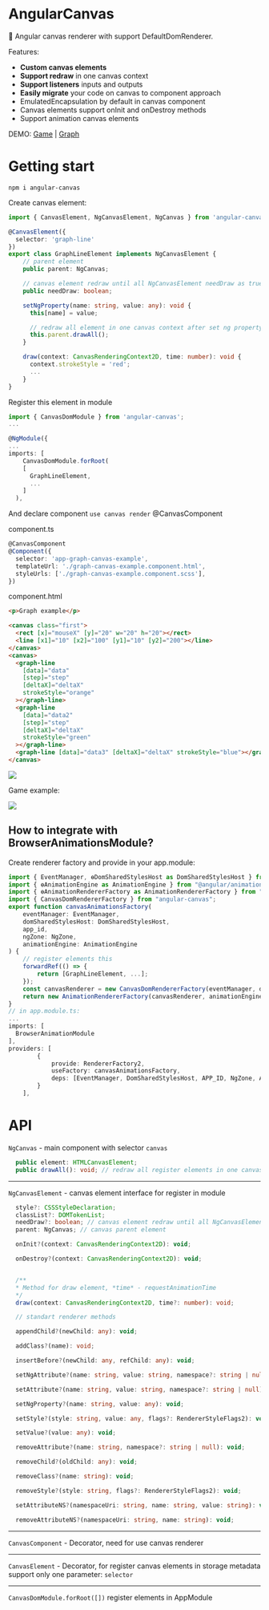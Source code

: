 # AngularCanvas

🎨 Angular canvas renderer with support DefaultDomRenderer.

Features:

- **Custom canvas elements**
- **Support redraw** in one canvas context
- **Support listeners** inputs and outputs
- **Easily migrate** your code on canvas to component approach
- EmulatedEncapsulation by default in canvas component
- Canvas elements support onInit and onDestroy methods
- Support animation canvas elements

DEMO: [Game](https://irustm.github.io/angular-canvas/#/game) |
[Graph](https://irustm.github.io/angular-canvas/#/graph)

# Getting start

`npm i angular-canvas`

Create canvas element:

```ts
import { CanvasElement, NgCanvasElement, NgCanvas } from 'angular-canvas';

@CanvasElement({
  selector: 'graph-line'
})
export class GraphLineElement implements NgCanvasElement {
    // parent element
    public parent: NgCanvas;

    // canvas element redraw until all NgCanvasElement needDraw as true
    public needDraw: boolean;

    setNgProperty(name: string, value: any): void {
      this[name] = value;

      // redraw all element in one canvas context after set ng property
      this.parent.drawAll();
    }

    draw(context: CanvasRenderingContext2D, time: number): void {
      context.strokeStyle = 'red';
      ...
    }
}
```

Register this element in module

```ts
import { CanvasDomModule } from 'angular-canvas';
...

@NgModule({
...
imports: [
    CanvasDomModule.forRoot(
    [
      GraphLineElement,
      ...
    ]
  ),
```

And declare component `use canvas render`
@CanvasComponent

component.ts

```ts
@CanvasComponent
@Component({
  selector: 'app-graph-canvas-example',
  templateUrl: './graph-canvas-example.component.html',
  styleUrls: ['./graph-canvas-example.component.scss'],
})
```

component.html

```html
<p>Graph example</p>

<canvas class="first">
  <rect [x]="mouseX" [y]="20" w="20" h="20"></rect>
  <line [x1]="10" [x2]="100" [y1]="10" [y2]="200"></line>
</canvas>
<canvas>
  <graph-line
    [data]="data"
    [step]="step"
    [deltaX]="deltaX"
    strokeStyle="orange"
  ></graph-line>
  <graph-line
    [data]="data2"
    [step]="step"
    [deltaX]="deltaX"
    strokeStyle="green"
  ></graph-line>
  <graph-line [data]="data3" [deltaX]="deltaX" strokeStyle="blue"></graph-line>
</canvas>
```

<img src ="https://github.com/irustm/angular-canvas/blob/master/assets/graph-example.png?raw=true">

Game example:

<img src ="https://github.com/irustm/angular-canvas/blob/master/assets/game-example.png?raw=true">

## How to integrate with BrowserAnimationsModule?
Create renderer factory and provide in your app.module:
```ts
import { EventManager, ɵDomSharedStylesHost as DomSharedStylesHost } from "@angular/platform-browser";
import { ɵAnimationEngine as AnimationEngine } from "@angular/animations/browser";
import { ɵAnimationRendererFactory as AnimationRendererFactory } from "@angular/platform-browser/animations";
import { CanvasDomRendererFactory } from "angular-canvas";
export function canvasAnimationsFactory(
    eventManager: EventManager,
    domSharedStylesHost: DomSharedStylesHost,
    app_id,
    ngZone: NgZone,
    animationEngine: AnimationEngine
) {
    // register elements this
    forwardRef(() => {
        return [GraphLineElement, ...];
    });
    const canvasRenderer = new CanvasDomRendererFactory(eventManager, domSharedStylesHost, app_id, ngZone);
    return new AnimationRendererFactory(canvasRenderer, animationEngine, ngZone);
}
// in app.module.ts:
...
imports: [
  BrowserAnimationModule
],
providers: [
        {
            provide: RendererFactory2,
            useFactory: canvasAnimationsFactory,
            deps: [EventManager, DomSharedStylesHost, APP_ID, NgZone, AnimationEngine]
        }
    ],
```



# API

`NgCanvas` - main component with selector `canvas`

```ts
  public element: HTMLCanvasElement;
  public drawAll(): void; // redraw all register elements in one canvas context

```

---

`NgCanvasElement` - canvas element interface for register in module

```ts
  style?: CSSStyleDeclaration;
  classList?: DOMTokenList;
  needDraw?: boolean; // canvas element redraw until all NgCanvasElement needDraw as true
  parent: NgCanvas; // canvas parent element

  onInit?(context: CanvasRenderingContext2D): void;

  onDestroy?(context: CanvasRenderingContext2D): void;


  /**
  * Method for draw element, *time* - requestAnimationTime
  */
  draw(context: CanvasRenderingContext2D, time?: number): void;

  // standart renderer methods

  appendChild?(newChild: any): void;

  addClass?(name): void;

  insertBefore?(newChild: any, refChild: any): void;

  setNgAttribute?(name: string, value: string, namespace?: string | null): void;

  setAttribute?(name: string, value: string, namespace?: string | null): void;

  setNgProperty?(name: string, value: any): void;

  setStyle?(style: string, value: any, flags?: RendererStyleFlags2): void;

  setValue?(value: any): void;

  removeAttribute?(name: string, namespace?: string | null): void;

  removeChild?(oldChild: any): void;

  removeClass?(name: string): void;

  removeStyle?(style: string, flags?: RendererStyleFlags2): void;

  setAttributeNS?(namespaceUri: string, name: string, value: string): void;

  removeAttributeNS?(namespaceUri: string, name: string): void;
```

---

`CanvasComponent` - Decorator, need for use canvas renderer

---

`CanvasElement` - Decorator, for register canvas elements in storage metadata
support only one parameter: `selector`

---

`CanvasDomModule.forRoot([])` register elements in AppModule
